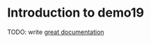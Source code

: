 # Introduction to demo19

TODO: write [great documentation](http://jacobian.org/writing/what-to-write/)
